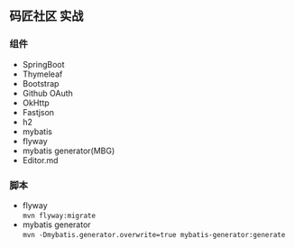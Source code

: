 ## 码匠社区 实战

### 组件
* SpringBoot  
* Thymeleaf  
* Bootstrap  
* Github OAuth  
* OkHttp  
* Fastjson  
* h2
* mybatis
* flyway
* mybatis generator(MBG)
* Editor.md  
### 脚本
* flyway  
`mvn flyway:migrate`
* mybatis generator  
`mvn -Dmybatis.generator.overwrite=true mybatis-generator:generate`